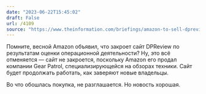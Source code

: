 ```yaml
---
date: "2023-06-22T15:45:02"
draft: False
url: /4109
source: "https://www.theinformation.com/briefings/amazon-to-sell-dpreview-a-photography-site-it-planned-to-shut-down"
---
```


Помните, весной Amazon объявил, что закроет сайт DPReview по результатам оценки операционной деятельности? Ну, это всё отменяется — сайт не закроется, поскольку Amazon его продал компании Gear Patrol, специализирующейся на обзорах техники. Сайт будет продолжать работать, как заверяют новые владельцы.

Во что обошлась покупка, не разглашается. Но новость хорошая.
